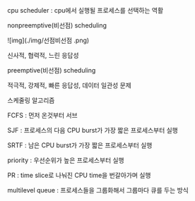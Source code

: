 cpu scheduler : cpu에서 실행될 프로세스를 선택하는 역활

nonpreemptive(비선점) scheduling

![img](./img/선점비선점 .png)


신사적, 협력적, 느린 응답성

preemptive(비선점) scheduling

적극적, 강제적, 빠른 응답성, 데이터 일관성 문제

스케줄링 알고리즘

FCFS : 먼저 온것부터 서브

SJF : 프로세스의 다음 CPU burst가 가장 짧은 프로세스부터 실행

SRTF : 남은 CPU burst가 가장 짧은 프로세스부터 실행

priority : 우선순위가 높은 프로세스부터 실행

PR : time slice로 나눠진 CPU time을 번갈아가며 실행

multilevel queue : 프로세스들을 그룹화해서 그룹마다 큐를 두는 방식